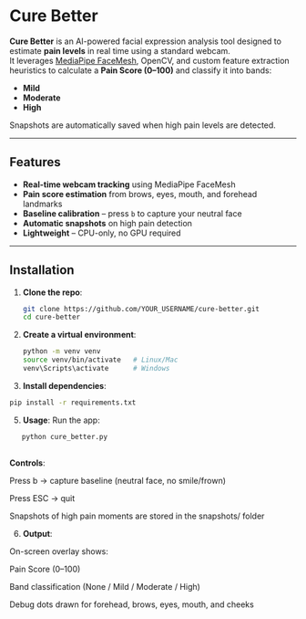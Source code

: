 # Cure Better 

**Cure Better** is an AI-powered facial expression analysis tool designed to estimate **pain levels** in real time using a standard webcam.  
It leverages [MediaPipe FaceMesh](https://developers.google.com/mediapipe/solutions/vision/face_mesh), OpenCV, and custom feature extraction heuristics to calculate a **Pain Score (0–100)** and classify it into bands:  
- **Mild**
- **Moderate**
- **High**

Snapshots are automatically saved when high pain levels are detected.

---

##  Features
-  **Real-time webcam tracking** using MediaPipe FaceMesh  
-  **Pain score estimation** from brows, eyes, mouth, and forehead landmarks  
-  **Baseline calibration** – press `b` to capture your neutral face  
-  **Automatic snapshots** on high pain detection  
-  **Lightweight** – CPU-only, no GPU required  

---

##  Installation

1. **Clone the repo**:
   ```bash
   git clone https://github.com/YOUR_USERNAME/cure-better.git
   cd cure-better
   
2. **Create a virtual environment**:
   ```bash
   python -m venv venv
   source venv/bin/activate   # Linux/Mac
   venv\Scripts\activate      # Windows
   
 4.  **Install dependencies**:
   ```bash 
   pip install -r requirements.txt
```
 5. **Usage**:
   Run the app:
```bash
   python cure_better.py
   
```

 **Controls**:

  Press b → capture baseline (neutral face, no smile/frown)
  
  Press ESC → quit
  
  Snapshots of high pain moments are stored in the snapshots/ folder

 6. **Output**:

  On-screen overlay shows:
  
  Pain Score (0–100)
  
  Band classification (None / Mild / Moderate / High)

  Debug dots drawn for forehead, brows, eyes, mouth, and cheeks
